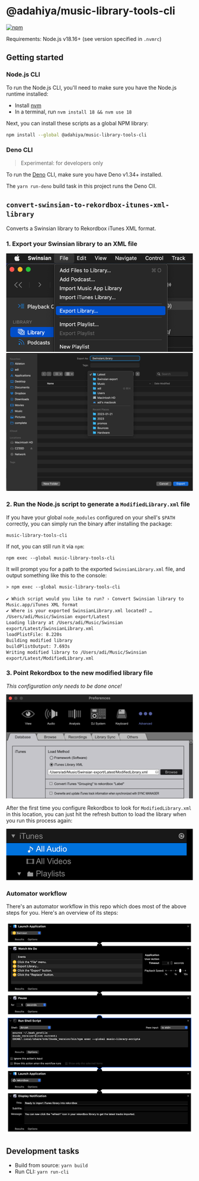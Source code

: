 # @adahiya/music-library-tools-cli

[![npm](https://img.shields.io/npm/v/@adahiya/music-library-tools-cli.svg?label=@adahiya/music-library-tools-cli)](https://www.npmjs.com/package/@adahiya/music-library-tools-cli)

Requirements: Node.js v18.16+ (see version specified in `.nvmrc`)

## Getting started

### Node.js CLI

To run the Node.js CLI, you'll need to make sure you have the Node.js runtime installed:

-   Install [nvm](https://github.com/nvm-sh/nvm)
-   In a terminal, run `nvm install 18 && nvm use 18`

Next, you can install these scripts as a global NPM library:

```sh
npm install --global @adahiya/music-library-tools-cli
```

### Deno CLI

> Experimental: for developers only

To run the [Deno](https://deno.com/runtime) CLI, make sure you have Deno v1.34+ installed.

The `yarn run-deno` build task in this project runs the Deno ClI.


## `convert-swinsian-to-rekordbox-itunes-xml-library`

Converts a Swinsian library to Rekordbox iTunes XML format.

### 1. Export your Swinsian library to an XML file

![swinsian-export-1](./docs/assets/swinsian-export-library.png)
![swinsian-export-2](./docs/assets/swinsian-export-library-location.png)

### 2. Run the Node.js script to generate a `ModifiedLibrary.xml` file

If you have your global `node_modules` configured on your shell's `$PATH` correctly, you can simply run the binary after installing the package:

```
music-library-tools-cli
```

If not, you can still run it via `npm`:

```
npm exec --global music-library-tools-cli
```

It will prompt you for a path to the exported `SwinsianLibrary.xml` file, and output something like this to the console:

```
> npm exec --global music-library-tools-cli

✔ Which script would you like to run? › Convert Swinsian library to Music.app/iTunes XML format
✔ Where is your exported SwinsianLibrary.xml located? … /Users/adi/Music/Swinsian export/Latest
Loading library at /Users/adi/Music/Swinsian export/Latest/SwinsianLibrary.xml
loadPlistFile: 8.220s
Building modified library
buildPlistOutput: 7.693s
Writing modified library to /Users/adi/Music/Swinsian export/Latest/ModifiedLibrary.xml
```

### 3. Point Rekordbox to the new modified library file

_This configuration only needs to be done once!_

![rekordbox-itunes-xml](./docs/assets/rekordbox-select-itunes-xml.png)

After the first time you configure Rekordbox to look for `ModifiedLibrary.xml` in this location,
you can just hit the refresh button to load the library when you run this process again:

![refresh](./docs/assets/rekordbox-refresh-itunes-xml.png)

### Automator workflow

There's an automator workflow in this repo which does most of the above steps for you. Here's an overview of its steps:

![workflow-overview](./automator/export-swinsian-library.workflow/Contents/QuickLook/Preview.png)

## Development tasks

-   Build from source: `yarn build`
-   Run CLI: `yarn run-cli`
